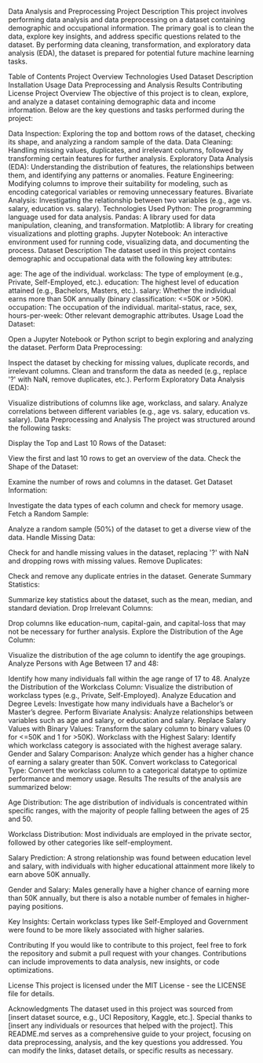 Data Analysis and Preprocessing Project
Description
This project involves performing data analysis and data preprocessing on a dataset containing demographic and occupational information. The primary goal is to clean the data, explore key insights, and address specific questions related to the dataset. By performing data cleaning, transformation, and exploratory data analysis (EDA), the dataset is prepared for potential future machine learning tasks.

Table of Contents
Project Overview
Technologies Used
Dataset Description
Installation
Usage
Data Preprocessing and Analysis
Results
Contributing
License
Project Overview
The objective of this project is to clean, explore, and analyze a dataset containing demographic data and income information. Below are the key questions and tasks performed during the project:

Data Inspection: Exploring the top and bottom rows of the dataset, checking its shape, and analyzing a random sample of the data.
Data Cleaning: Handling missing values, duplicates, and irrelevant columns, followed by transforming certain features for further analysis.
Exploratory Data Analysis (EDA): Understanding the distribution of features, the relationships between them, and identifying any patterns or anomalies.
Feature Engineering: Modifying columns to improve their suitability for modeling, such as encoding categorical variables or removing unnecessary features.
Bivariate Analysis: Investigating the relationship between two variables (e.g., age vs. salary, education vs. salary).
Technologies Used
Python: The programming language used for data analysis.
Pandas: A library used for data manipulation, cleaning, and transformation.
Matplotlib: A library for creating visualizations and plotting graphs.
Jupyter Notebook: An interactive environment used for running code, visualizing data, and documenting the process.
Dataset Description
The dataset used in this project contains demographic and occupational data with the following key attributes:

age: The age of the individual.
workclass: The type of employment (e.g., Private, Self-Employed, etc.).
education: The highest level of education attained (e.g., Bachelors, Masters, etc.).
salary: Whether the individual earns more than 50K annually (binary classification: <=50K or >50K).
occupation: The occupation of the individual.
marital-status, race, sex, hours-per-week: Other relevant demographic attributes.
Usage
Load the Dataset:

Open a Jupyter Notebook or Python script to begin exploring and analyzing the dataset.
Perform Data Preprocessing:

Inspect the dataset by checking for missing values, duplicate records, and irrelevant columns.
Clean and transform the data as needed (e.g., replace '?' with NaN, remove duplicates, etc.).
Perform Exploratory Data Analysis (EDA):

Visualize distributions of columns like age, workclass, and salary.
Analyze correlations between different variables (e.g., age vs. salary, education vs. salary).
Data Preprocessing and Analysis
The project was structured around the following tasks:

Display the Top and Last 10 Rows of the Dataset:

View the first and last 10 rows to get an overview of the data.
Check the Shape of the Dataset:

Examine the number of rows and columns in the dataset.
Get Dataset Information:

Investigate the data types of each column and check for memory usage.
Fetch a Random Sample:

Analyze a random sample (50%) of the dataset to get a diverse view of the data.
Handle Missing Data:

Check for and handle missing values in the dataset, replacing '?' with NaN and dropping rows with missing values.
Remove Duplicates:

Check and remove any duplicate entries in the dataset.
Generate Summary Statistics:

Summarize key statistics about the dataset, such as the mean, median, and standard deviation.
Drop Irrelevant Columns:

Drop columns like education-num, capital-gain, and capital-loss that may not be necessary for further analysis.
Explore the Distribution of the Age Column:

Visualize the distribution of the age column to identify the age groupings.
Analyze Persons with Age Between 17 and 48:

Identify how many individuals fall within the age range of 17 to 48.
Analyze the Distribution of the Workclass Column:
Visualize the distribution of workclass types (e.g., Private, Self-Employed).
Analyze Education and Degree Levels:
Investigate how many individuals have a Bachelor’s or Master’s degree.
Perform Bivariate Analysis:
Analyze relationships between variables such as age and salary, or education and salary.
Replace Salary Values with Binary Values:
Transform the salary column to binary values (0 for <=50K and 1 for >50K).
Workclass with the Highest Salary:
Identify which workclass category is associated with the highest average salary.
Gender and Salary Comparison:
Analyze which gender has a higher chance of earning a salary greater than 50K.
Convert workclass to Categorical Type:
Convert the workclass column to a categorical datatype to optimize performance and memory usage.
Results
The results of the analysis are summarized below:

Age Distribution: The age distribution of individuals is concentrated within specific ranges, with the majority of people falling between the ages of 25 and 50.

Workclass Distribution: Most individuals are employed in the private sector, followed by other categories like self-employment.

Salary Prediction: A strong relationship was found between education level and salary, with individuals with higher educational attainment more likely to earn above 50K annually.

Gender and Salary: Males generally have a higher chance of earning more than 50K annually, but there is also a notable number of females in higher-paying positions.

Key Insights: Certain workclass types like Self-Employed and Government were found to be more likely associated with higher salaries.

Contributing
If you would like to contribute to this project, feel free to fork the repository and submit a pull request with your changes. Contributions can include improvements to data analysis, new insights, or code optimizations.

License
This project is licensed under the MIT License - see the LICENSE file for details.

Acknowledgments
The dataset used in this project was sourced from [insert dataset source, e.g., UCI Repository, Kaggle, etc.].
Special thanks to [insert any individuals or resources that helped with the project].
This README.md serves as a comprehensive guide to your project, focusing on data preprocessing, analysis, and the key questions you addressed. You can modify the links, dataset details, or specific results as necessary.
